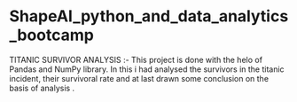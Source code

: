 # ShapeAI_python_and_data_analytics_bootcamp

TITANIC SURVIVOR ANALYSIS :- This project is done with the helo of Pandas and NumPy library. In this i had analysed the survivors in the titanic incident, their survivoral rate and at last drawn some conclusion on the basis of analysis .
